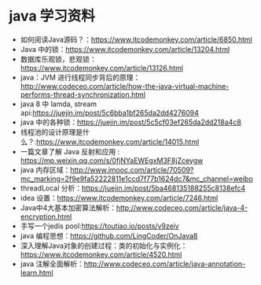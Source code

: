 # java 学习资料
* 如何阅读Java源码？：https://www.itcodemonkey.com/article/6850.html
* Java 中的锁：https://www.itcodemonkey.com/article/13204.html
* 数据库乐观锁，悲观锁：https://www.itcodemonkey.com/article/13126.html
* java：JVM 进行线程同步背后的原理：http://www.codeceo.com/article/how-the-java-virtual-machine-performs-thread-synchronization.html
* java 8 中 lamda, stream api:https://juejin.im/post/5c6bba1bf265da2dd4276094
* java 中的各种锁：https://juejin.im/post/5c5cf03ef265da2dd218a4c8
* 线程池的设计原理是什么？:https://www.itcodemonkey.com/article/14015.html
* 一篇文章了解 Java 反射和应用 : https://mp.weixin.qq.com/s/0fjNYaEWEgxM3F8jZceygw
* java 内存区域：http://www.imooc.com/article/70509?mc_marking=2f9e9fa52222811e1ccd7f77b1624dc7&mc_channel=weibo
* threadLocal 分析：https://juejin.im/post/5ba468135188255c8138efc4
* idea 设置：https://www.itcodemonkey.com/article/7246.html
* Java中4大基本加密算法解析：http://www.codeceo.com/article/java-4-encryption.html
* 手写一个jedis pool:https://toutiao.io/posts/v9zeiv
* java 编程思想：https://github.com/LingCoder/OnJava8
* 深入理解Java对象的创建过程：类的初始化与实例化： https://www.itcodemonkey.com/article/4520.html
* java 注解全面解析：http://www.codeceo.com/article/java-annotation-learn.html